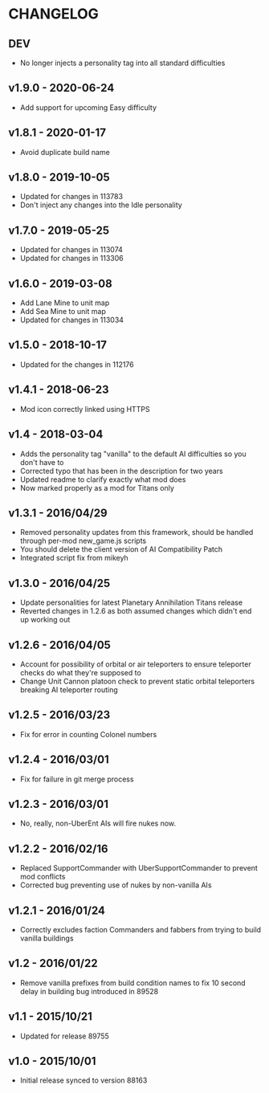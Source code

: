 # CHANGELOG

## DEV

- No longer injects a personality tag into all standard difficulties

## v1.9.0 - 2020-06-24

- Add support for upcoming Easy difficulty

## v1.8.1 - 2020-01-17

- Avoid duplicate build name

## v1.8.0 - 2019-10-05

- Updated for changes in 113783
- Don't inject any changes into the Idle personality

## v1.7.0 - 2019-05-25

- Updated for changes in 113074
- Updated for changes in 113306

## v1.6.0 - 2019-03-08

- Add Lane Mine to unit map
- Add Sea Mine to unit map
- Updated for changes in 113034

## v1.5.0 - 2018-10-17

- Updated for the changes in 112176

## v1.4.1 - 2018-06-23

- Mod icon correctly linked using HTTPS

## v1.4 - 2018-03-04

- Adds the personality tag "vanilla" to the default AI difficulties so you don't have to
- Corrected typo that has been in the description for two years
- Updated readme to clarify exactly what mod does
- Now marked properly as a mod for Titans only

## v1.3.1 - 2016/04/29

- Removed personality updates from this framework, should be handled through per-mod new_game.js scripts
- You should delete the client version of AI Compatibility Patch
- Integrated script fix from mikeyh

## v1.3.0 - 2016/04/25

- Update personalities for latest Planetary Annihilation Titans release
- Reverted changes in 1.2.6 as both assumed changes which didn't end up working out

## v1.2.6 - 2016/04/05

- Account for possibility of orbital or air teleporters to ensure teleporter checks do what they're supposed to
- Change Unit Cannon platoon check to prevent static orbital teleporters breaking AI teleporter routing

## v1.2.5 - 2016/03/23

- Fix for error in counting Colonel numbers

## v1.2.4 - 2016/03/01

- Fix for failure in git merge process

## v1.2.3 - 2016/03/01

- No, really, non-UberEnt AIs will fire nukes now.

## v1.2.2 - 2016/02/16

- Replaced SupportCommander with UberSupportCommander to prevent mod conflicts
- Corrected bug preventing use of nukes by non-vanilla AIs

## v1.2.1 - 2016/01/24

- Correctly excludes faction Commanders and fabbers from trying to build vanilla buildings

## v1.2 - 2016/01/22

- Remove vanilla prefixes from build condition names to fix 10 second delay in building bug introduced in 89528

## v1.1 - 2015/10/21

- Updated for release 89755

## v1.0 - 2015/10/01

- Initial release synced to version 88163
